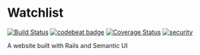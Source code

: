 # Watchlist
[![Build Status](https://semaphoreci.com/api/v1/kostya-d/watchlist/branches/master/shields_badge.svg)](https://semaphoreci.com/kostya-d/watchlist)
[![codebeat badge](https://codebeat.co/badges/ae60cb8d-8aeb-4177-b535-1e53b9097c64)](https://codebeat.co/projects/github-com-kostyadubinin-watchlist)
[![Coverage Status](https://coveralls.io/repos/github/kostyadubinin/watchlist/badge.svg?branch=master)](https://coveralls.io/github/kostyadubinin/watchlist?branch=master)
[![security](https://hakiri.io/github/kostyadubinin/watchlist/master.svg)](https://hakiri.io/github/kostyadubinin/watchlist/master)

A website built with Rails and Semantic UI
